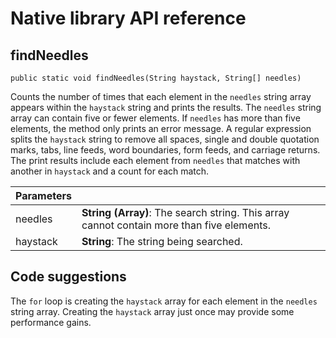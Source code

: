 # Native library API reference

## findNeedles

`public static void findNeedles(String haystack, String[] needles)`

Counts the number of times that each element in the `needles` string array appears within the `haystack` string and prints the results. The `needles` string array can contain five or fewer elements. If `needles` has more than five elements, the method only prints an error message. A regular expression splits the `haystack` string to remove all spaces, single and double quotation marks, tabs, line feeds, word boundaries, form feeds, and carriage returns. The print results include each element from `needles` that matches with another in `haystack` and a count for each match.

|  Parameters |  |
|---|---|
| needles | **String (Array)**: The search string. This array cannot contain more than five elements. |
| haystack  | **String**: The string being searched.  |

## Code suggestions 

The `for` loop is creating the `haystack` array for each element in the `needles` string array. Creating the `haystack` array just once may provide some performance gains.
